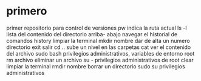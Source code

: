 # primero
primer repositorio para control de versiones 
 pw indica la ruta actual
ls -l lista del contenido del directorio
arriba- abajo navegar el historial de comandos 
history limpiar la terminal
mkdir nombre dar de alta un numero directorio
exit salir
cd .. sube un nivel en las carpetas
cat ver el contenido del archivo
sudo bash privilegios administrativos, variables de entorno root
rm archivo  eliminar un archivo
su - privilegios administrativos de root 
clear limpiar la terminal 
rmdir nombre borrar un directorio 
sudo su privilegios administrativos 

